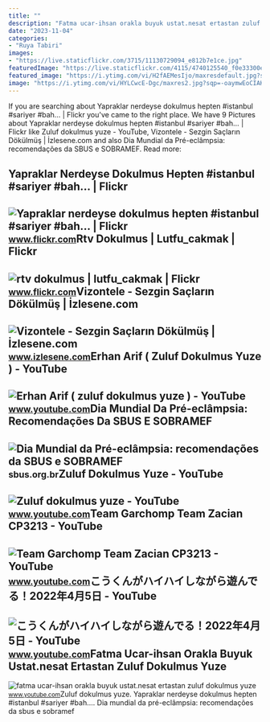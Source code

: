 ```yaml
---
title: ""
description: "Fatma ucar-ihsan orakla buyuk ustat.nesat ertastan zuluf dokulmus yuze"
date: "2023-11-04"
categories:
- "Ruya Tabiri"
images:
- "https://live.staticflickr.com/3715/11130729094_e812b7e1ce.jpg"
featuredImage: "https://live.staticflickr.com/4115/4740125540_f0e33300ed_b.jpg"
featured_image: "https://i.ytimg.com/vi/H2fAEMesIjo/maxresdefault.jpg?sqp=-oaymwEmCIAKENAF8quKqQMa8AEB-AH-CYAC0AWKAgwIABABGGUgXyhTMA8=&amp;rs=AOn4CLCJYSghky0o-ilndxvg6fCYAda1ug"
image: "https://i.ytimg.com/vi/HYLCwcE-Dgc/maxres2.jpg?sqp=-oaymwEoCIAKENAF8quKqQMcGADwAQH4AYwCgALgA4oCDAgAEAEYRSBHKGUwDw==&amp;rs=AOn4CLC_ulBvmvqa2cf2uT56Qfk3FCYaDA"
---
```


If you are searching about Yapraklar nerdeyse dokulmus hepten #istanbul #sariyer #bah… | Flickr you've came to the right place. We have 9 Pictures about Yapraklar nerdeyse dokulmus hepten #istanbul #sariyer #bah… | Flickr like Zuluf dokulmus yuze - YouTube, Vizontele - Sezgin Saçların Dökülmüş | İzlesene.com and also Dia Mundial da Pré-eclâmpsia: recomendações da SBUS e SOBRAMEF. Read more:

Yapraklar Nerdeyse Dokulmus Hepten #istanbul #sariyer #bah… | Flickr
--------------------------------------------------------------------

 ![Yapraklar nerdeyse dokulmus hepten #istanbul #sariyer #bah… | Flickr](https://live.staticflickr.com/3715/11130729094_e812b7e1ce.jpg) <small>www.flickr.com</small>Rtv Dokulmus | Lutfu\_cakmak | Flickr
-------------------------------------

 ![rtv dokulmus | lutfu_cakmak | Flickr](https://live.staticflickr.com/4115/4740125540_f0e33300ed_b.jpg) <small>www.flickr.com</small>Vizontele - Sezgin Saçların Dökülmüş | İzlesene.com
---------------------------------------------------

 ![Vizontele - Sezgin Saçların Dökülmüş | İzlesene.com](https://i1.imgiz.com/rshots/9274/vizontele-sezgin-saclarin-dokulmus_9274419-00_600x315.jpg) <small>www.izlesene.com</small>Erhan Arif ( Zuluf Dokulmus Yuze ) - YouTube
--------------------------------------------

 ![Erhan Arif ( zuluf dokulmus yuze ) - YouTube](https://i.ytimg.com/vi/Fhj9bmZXyM4/maxresdefault.jpg?sqp=-oaymwEmCIAKENAF8quKqQMa8AEB-AGUA4AC0AWKAgwIABABGGUgWChJMA8=&rs=AOn4CLB5jxt2LlEYhGQ17vXmNBUuBvTYQQ) <small>www.youtube.com</small>Dia Mundial Da Pré-eclâmpsia: Recomendações Da SBUS E SOBRAMEF
--------------------------------------------------------------

 ![Dia Mundial da Pré-eclâmpsia: recomendações da SBUS e SOBRAMEF](http://sbus.org.br/wp-content/uploads/2022/05/WhatsApp-Image-2022-05-16-at-14.57.01-1024x1024.png) <small>sbus.org.br</small>Zuluf Dokulmus Yuze - YouTube
-----------------------------

 ![Zuluf dokulmus yuze - YouTube](https://i.ytimg.com/vi/we6sEZNUoDo/maxresdefault.jpg) <small>www.youtube.com</small>Team Garchomp Team Zacian CP3213 - YouTube
------------------------------------------

 ![Team Garchomp Team Zacian CP3213 - YouTube](https://i.ytimg.com/vi/HYLCwcE-Dgc/maxres2.jpg?sqp=-oaymwEoCIAKENAF8quKqQMcGADwAQH4AYwCgALgA4oCDAgAEAEYRSBHKGUwDw==&rs=AOn4CLC_ulBvmvqa2cf2uT56Qfk3FCYaDA) <small>www.youtube.com</small>こうくんがハイハイしながら遊んでる！2022年4月5日 - YouTube
-------------------------------------

 ![こうくんがハイハイしながら遊んでる！2022年4月5日 - YouTube](https://i.ytimg.com/vi/H2fAEMesIjo/maxresdefault.jpg?sqp=-oaymwEmCIAKENAF8quKqQMa8AEB-AH-CYAC0AWKAgwIABABGGUgXyhTMA8=&rs=AOn4CLCJYSghky0o-ilndxvg6fCYAda1ug) <small>www.youtube.com</small>Fatma Ucar-ihsan Orakla Buyuk Ustat.nesat Ertastan Zuluf Dokulmus Yuze
----------------------------------------------------------------------

 ![fatma ucar-ihsan orakla buyuk ustat.nesat ertastan zuluf dokulmus yuze](https://i.ytimg.com/vi/r9xpifDO8Ho/hqdefault.jpg?sqp=-oaymwEmCOADEOgC8quKqQMa8AEB-AH-BIAC4AOKAgwIABABGBMgOCh_MA8=&rs=AOn4CLCVNGPTcklYOLb0j-SCKeFnVfYzDw) <small>www.youtube.com</small>Zuluf dokulmus yuze. Yapraklar nerdeyse dokulmus hepten #istanbul #sariyer #bah…. Dia mundial da pré-eclâmpsia: recomendações da sbus e sobramef
